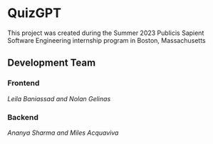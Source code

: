 # QuizGPT

This project was created during the Summer 2023 Publicis Sapient Software Engineering internship program in Boston, Massachusetts

## Development Team

### Frontend
*Leila Baniassad and Nolan Gelinas*

### Backend
*Ananya Sharma and Miles Acquaviva*
